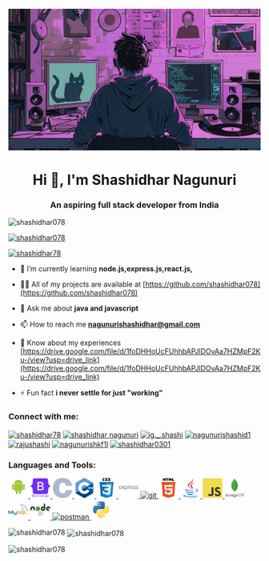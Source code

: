   ![Banner](./assets/myImage.jpg)
<h1 align="center">Hi 👋, I'm Shashidhar Nagunuri</h1>
<h3 align="center">An aspiring full stack developer from India</h3>

<p align="left"> <img src="https://komarev.com/ghpvc/?username=shashidhar078&label=Profile%20views&color=0e75b6&style=flat" alt="shashidhar078" /> </p>

<p align="left"> <a href="https://github.com/ryo-ma/github-profile-trophy"><img src="https://github-profile-trophy.vercel.app/?username=shashidhar078" alt="shashidhar078" /></a> </p>

<p align="left"> <a href="https://twitter.com/shashidhar78" target="blank"><img src="https://img.shields.io/twitter/follow/shashidhar78?logo=twitter&style=for-the-badge" alt="shashidhar78" /></a> </p>

- 🌱 I’m currently learning **node.js,express.js,react.js,**

- 👨‍💻 All of my projects are available at [https://github.com/shashidhar078](https://github.com/shashidhar078)

- 💬 Ask me about **java and javascript**

- 📫 How to reach me **nagunurishashidhar@gmail.com**

- 📄 Know about my experiences [https://drive.google.com/file/d/1foDHHoUcFUhhbAPJlDOvAa7HZMpF2Ku-/view?usp=drive_link](https://drive.google.com/file/d/1foDHHoUcFUhhbAPJlDOvAa7HZMpF2Ku-/view?usp=drive_link)

- ⚡ Fun fact **i never settle for just "working"**

<h3 align="left">Connect with me:</h3>
<p align="left">
<a href="https://twitter.com/shashidhar78" target="blank"><img align="center" src="https://raw.githubusercontent.com/rahuldkjain/github-profile-readme-generator/master/src/images/icons/Social/twitter.svg" alt="shashidhar78" height="30" width="40" /></a>
<a href="https://linkedin.com/in/shashidhar nagunuri" target="blank"><img align="center" src="https://raw.githubusercontent.com/rahuldkjain/github-profile-readme-generator/master/src/images/icons/Social/linked-in-alt.svg" alt="shashidhar nagunuri" height="30" width="40" /></a>
<a href="https://instagram.com/ig._.shashi" target="blank"><img align="center" src="https://raw.githubusercontent.com/rahuldkjain/github-profile-readme-generator/master/src/images/icons/Social/instagram.svg" alt="ig._.shashi" height="30" width="40" /></a>
<a href="https://www.hackerrank.com/nagunurishashid1" target="blank"><img align="center" src="https://raw.githubusercontent.com/rahuldkjain/github-profile-readme-generator/master/src/images/icons/Social/hackerrank.svg" alt="nagunurishashid1" height="30" width="40" /></a>
<a href="https://www.leetcode.com/rajushashi" target="blank"><img align="center" src="https://raw.githubusercontent.com/rahuldkjain/github-profile-readme-generator/master/src/images/icons/Social/leet-code.svg" alt="rajushashi" height="30" width="40" /></a>
<a href="https://auth.geeksforgeeks.org/user/nagunurishkf1l" target="blank"><img align="center" src="https://raw.githubusercontent.com/rahuldkjain/github-profile-readme-generator/master/src/images/icons/Social/geeks-for-geeks.svg" alt="nagunurishkf1l" height="30" width="40" /></a>
<a href="https://discord.gg/shashidhar0301" target="blank"><img align="center" src="https://raw.githubusercontent.com/rahuldkjain/github-profile-readme-generator/master/src/images/icons/Social/discord.svg" alt="shashidhar0301" height="30" width="40" /></a>
</p>

<h3 align="left">Languages and Tools:</h3>
<p align="left"> <a href="https://developer.android.com" target="_blank" rel="noreferrer"> <img src="https://raw.githubusercontent.com/devicons/devicon/master/icons/android/android-original-wordmark.svg" alt="android" width="40" height="40"/> </a> <a href="https://getbootstrap.com" target="_blank" rel="noreferrer"> <img src="https://raw.githubusercontent.com/devicons/devicon/master/icons/bootstrap/bootstrap-plain-wordmark.svg" alt="bootstrap" width="40" height="40"/> </a> <a href="https://www.cprogramming.com/" target="_blank" rel="noreferrer"> <img src="https://raw.githubusercontent.com/devicons/devicon/master/icons/c/c-original.svg" alt="c" width="40" height="40"/> </a> <a href="https://www.w3schools.com/cpp/" target="_blank" rel="noreferrer"> <img src="https://raw.githubusercontent.com/devicons/devicon/master/icons/cplusplus/cplusplus-original.svg" alt="cplusplus" width="40" height="40"/> </a> <a href="https://www.w3schools.com/css/" target="_blank" rel="noreferrer"> <img src="https://raw.githubusercontent.com/devicons/devicon/master/icons/css3/css3-original-wordmark.svg" alt="css3" width="40" height="40"/> </a> <a href="https://expressjs.com" target="_blank" rel="noreferrer"> <img src="https://raw.githubusercontent.com/devicons/devicon/master/icons/express/express-original-wordmark.svg" alt="express" width="40" height="40"/> </a> <a href="https://git-scm.com/" target="_blank" rel="noreferrer"> <img src="https://www.vectorlogo.zone/logos/git-scm/git-scm-icon.svg" alt="git" width="40" height="40"/> </a> <a href="https://www.w3.org/html/" target="_blank" rel="noreferrer"> <img src="https://raw.githubusercontent.com/devicons/devicon/master/icons/html5/html5-original-wordmark.svg" alt="html5" width="40" height="40"/> </a> <a href="https://www.java.com" target="_blank" rel="noreferrer"> <img src="https://raw.githubusercontent.com/devicons/devicon/master/icons/java/java-original.svg" alt="java" width="40" height="40"/> </a> <a href="https://developer.mozilla.org/en-US/docs/Web/JavaScript" target="_blank" rel="noreferrer"> <img src="https://raw.githubusercontent.com/devicons/devicon/master/icons/javascript/javascript-original.svg" alt="javascript" width="40" height="40"/> </a> <a href="https://www.mongodb.com/" target="_blank" rel="noreferrer"> <img src="https://raw.githubusercontent.com/devicons/devicon/master/icons/mongodb/mongodb-original-wordmark.svg" alt="mongodb" width="40" height="40"/> </a> <a href="https://www.mysql.com/" target="_blank" rel="noreferrer"> <img src="https://raw.githubusercontent.com/devicons/devicon/master/icons/mysql/mysql-original-wordmark.svg" alt="mysql" width="40" height="40"/> </a> <a href="https://nodejs.org" target="_blank" rel="noreferrer"> <img src="https://raw.githubusercontent.com/devicons/devicon/master/icons/nodejs/nodejs-original-wordmark.svg" alt="nodejs" width="40" height="40"/> </a> <a href="https://postman.com" target="_blank" rel="noreferrer"> <img src="https://www.vectorlogo.zone/logos/getpostman/getpostman-icon.svg" alt="postman" width="40" height="40"/> </a> <a href="https://www.python.org" target="_blank" rel="noreferrer"> <img src="https://raw.githubusercontent.com/devicons/devicon/master/icons/python/python-original.svg" alt="python" width="40" height="40"/> </a> </p>

<p><img align="left" src="https://github-readme-stats.vercel.app/api/top-langs?username=shashidhar078&show_icons=true&locale=en&layout=compact" alt="shashidhar078" /></p>

<p>&nbsp;<img align="center" src="https://github-readme-stats.vercel.app/api?username=shashidhar078&show_icons=true&locale=en" alt="shashidhar078" /></p>

<p><img align="center" src="https://github-readme-streak-stats.herokuapp.com/?user=shashidhar078&" alt="shashidhar078" /></p>

<!--
**shashidhar078/shashidhar078** is a ✨ _special_ ✨ repository because its `README.md` (this file) appears on your GitHub profile.

Here are some ideas to get you started:

- 🔭 I’m currently working on ...
- 🌱 I’m currently learning ...
- 👯 I’m looking to collaborate on ...
- 🤔 I’m looking for help with ...
- 💬 Ask me about ...
- 📫 How to reach me: ...
- 😄 Pronouns: ...
- ⚡ Fun fact: ...
-->
